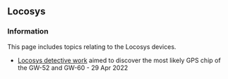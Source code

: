 ## Locosys

### Information

This page includes topics relating to the Locosys devices.

- [Locosys detective work](detective.md) aimed to discover the most likely GPS chip of the GW-52 and GW-60 - 29 Apr 2022

